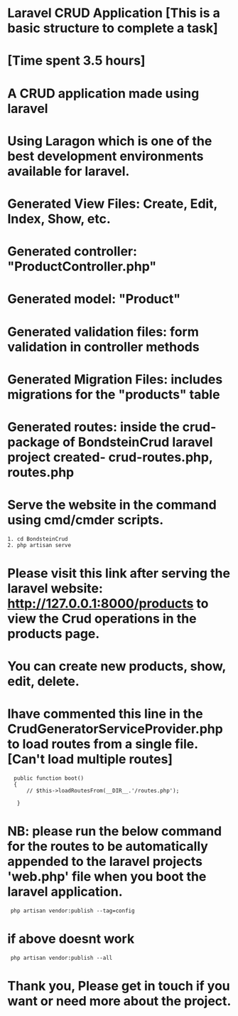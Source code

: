 # Laravel CRUD Application [This is a basic structure to complete a task]
# [Time spent 3.5 hours]
# A CRUD application made using laravel
# Using Laragon which is one of the best development environments available for laravel.

# Generated View Files: Create, Edit, Index, Show, etc.
# Generated controller: "ProductController.php"
# Generated model: "Product" 
# Generated validation files: form validation in controller methods
# Generated Migration Files: includes migrations for the "products" table
# Generated routes: inside the crud-package of BondsteinCrud laravel project created- crud-routes.php, routes.php

# Serve the website in the command using cmd/cmder scripts. 
    1. cd BondsteinCrud
    2. php artisan serve
# Please visit this link after serving the laravel website: http://127.0.0.1:8000/products to view the Crud operations in the products page.
# You can create new products, show, edit, delete.

# Ihave commented this line in the CrudGeneratorServiceProvider.php to load routes from a single file. [Can't load multiple routes]
      public function boot()
      {
          // $this->loadRoutesFrom(__DIR__.'/routes.php');
  
       }
       
# NB: please run the below command for the routes to be automatically appended to the laravel projects 'web.php' file when you boot the laravel application.
     php artisan vendor:publish --tag=config 

# if above doesnt work
     php artisan vendor:publish --all

# Thank you, Please get in touch if you want or need more about the project.
